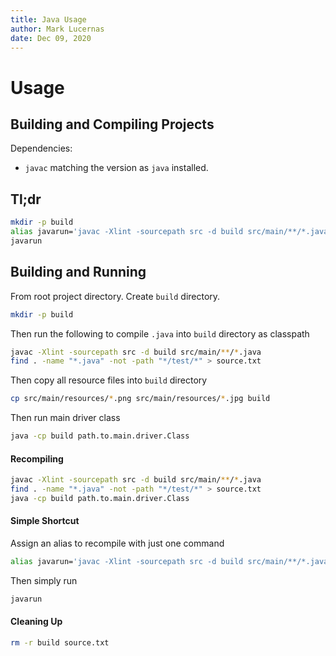 ```yaml
---
title: Java Usage
author: Mark Lucernas
date: Dec 09, 2020
---
```



# Usage

## Building and Compiling Projects

Dependencies:

- `javac` matching the version as `java` installed.

## Tl;dr

```bash
mkdir -p build
alias javarun='javac -Xlint -sourcepath src -d build src/main/**/*.java; find .  -name "*.java" -not -path "*/test/*" > source.txt; java -cp build path.to.main.driver.Class'
javarun
```

## Building and Running

From root project directory. Create `build` directory.

```bash
mkdir -p build
```

Then run the following to compile `.java` into `build` directory as classpath

```bash
javac -Xlint -sourcepath src -d build src/main/**/*.java
find . -name "*.java" -not -path "*/test/*" > source.txt
```

Then copy all resource files into `build` directory

```bash
cp src/main/resources/*.png src/main/resources/*.jpg build
```

Then run main driver class

```bash
java -cp build path.to.main.driver.Class
```

#### Recompiling

```bash
javac -Xlint -sourcepath src -d build src/main/**/*.java
find . -name "*.java" -not -path "*/test/*" > source.txt
java -cp build path.to.main.driver.Class
```

#### Simple Shortcut

Assign an alias to recompile with just one command

```bash
alias javarun='javac -Xlint -sourcepath src -d build src/main/**/*.java; find . -name "*.java" -not -path "*/test/*" > source.txt; java -cp build path.to.main.driver.Class'
```

Then simply run

```bash
javarun
```

#### Cleaning Up

```bash
rm -r build source.txt
```

